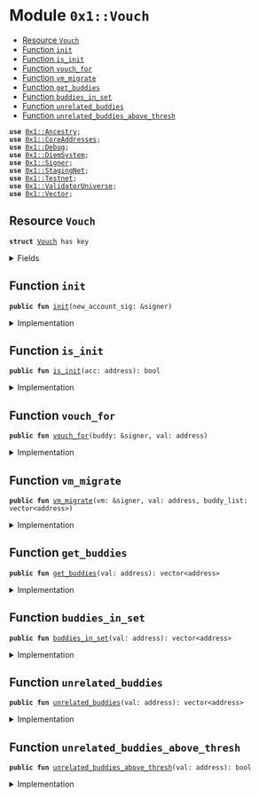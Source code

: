 
<a name="0x1_Vouch"></a>

# Module `0x1::Vouch`



-  [Resource `Vouch`](#0x1_Vouch_Vouch)
-  [Function `init`](#0x1_Vouch_init)
-  [Function `is_init`](#0x1_Vouch_is_init)
-  [Function `vouch_for`](#0x1_Vouch_vouch_for)
-  [Function `vm_migrate`](#0x1_Vouch_vm_migrate)
-  [Function `get_buddies`](#0x1_Vouch_get_buddies)
-  [Function `buddies_in_set`](#0x1_Vouch_buddies_in_set)
-  [Function `unrelated_buddies`](#0x1_Vouch_unrelated_buddies)
-  [Function `unrelated_buddies_above_thresh`](#0x1_Vouch_unrelated_buddies_above_thresh)


<pre><code><b>use</b> <a href="Ancestry.md#0x1_Ancestry">0x1::Ancestry</a>;
<b>use</b> <a href="CoreAddresses.md#0x1_CoreAddresses">0x1::CoreAddresses</a>;
<b>use</b> <a href="Debug.md#0x1_Debug">0x1::Debug</a>;
<b>use</b> <a href="DiemSystem.md#0x1_DiemSystem">0x1::DiemSystem</a>;
<b>use</b> <a href="../../../../../../move-stdlib/docs/Signer.md#0x1_Signer">0x1::Signer</a>;
<b>use</b> <a href="Testnet.md#0x1_StagingNet">0x1::StagingNet</a>;
<b>use</b> <a href="Testnet.md#0x1_Testnet">0x1::Testnet</a>;
<b>use</b> <a href="ValidatorUniverse.md#0x1_ValidatorUniverse">0x1::ValidatorUniverse</a>;
<b>use</b> <a href="../../../../../../move-stdlib/docs/Vector.md#0x1_Vector">0x1::Vector</a>;
</code></pre>



<a name="0x1_Vouch_Vouch"></a>

## Resource `Vouch`



<pre><code><b>struct</b> <a href="Vouch.md#0x1_Vouch">Vouch</a> has key
</code></pre>



<details>
<summary>Fields</summary>


<dl>
<dt>
<code>vals: vector&lt;address&gt;</code>
</dt>
<dd>

</dd>
</dl>


</details>

<a name="0x1_Vouch_init"></a>

## Function `init`



<pre><code><b>public</b> <b>fun</b> <a href="Vouch.md#0x1_Vouch_init">init</a>(new_account_sig: &signer)
</code></pre>



<details>
<summary>Implementation</summary>


<pre><code><b>public</b> <b>fun</b> <a href="Vouch.md#0x1_Vouch_init">init</a>(new_account_sig: &signer ) {
  <b>let</b> acc = <a href="../../../../../../move-stdlib/docs/Signer.md#0x1_Signer_address_of">Signer::address_of</a>(new_account_sig);

  <b>if</b> (<a href="ValidatorUniverse.md#0x1_ValidatorUniverse_is_in_universe">ValidatorUniverse::is_in_universe</a>(acc) && !<a href="Vouch.md#0x1_Vouch_is_init">is_init</a>(acc)) {
    move_to&lt;<a href="Vouch.md#0x1_Vouch">Vouch</a>&gt;(new_account_sig, <a href="Vouch.md#0x1_Vouch">Vouch</a> {
        vals: <a href="../../../../../../move-stdlib/docs/Vector.md#0x1_Vector_empty">Vector::empty</a>(),
      });
  }
}
</code></pre>



</details>

<a name="0x1_Vouch_is_init"></a>

## Function `is_init`



<pre><code><b>public</b> <b>fun</b> <a href="Vouch.md#0x1_Vouch_is_init">is_init</a>(acc: address): bool
</code></pre>



<details>
<summary>Implementation</summary>


<pre><code><b>public</b> <b>fun</b> <a href="Vouch.md#0x1_Vouch_is_init">is_init</a>(acc: address ):bool {
  <b>exists</b>&lt;<a href="Vouch.md#0x1_Vouch">Vouch</a>&gt;(acc)
}
</code></pre>



</details>

<a name="0x1_Vouch_vouch_for"></a>

## Function `vouch_for`



<pre><code><b>public</b> <b>fun</b> <a href="Vouch.md#0x1_Vouch_vouch_for">vouch_for</a>(buddy: &signer, val: address)
</code></pre>



<details>
<summary>Implementation</summary>


<pre><code><b>public</b> <b>fun</b> <a href="Vouch.md#0x1_Vouch_vouch_for">vouch_for</a>(buddy: &signer, val: address) <b>acquires</b> <a href="Vouch.md#0x1_Vouch">Vouch</a> {
  <b>let</b> buddy_acc = <a href="../../../../../../move-stdlib/docs/Signer.md#0x1_Signer_address_of">Signer::address_of</a>(buddy);
  <b>assert</b>(buddy_acc!=val, 12345); // TODO: Error code.

  <b>if</b> (!<a href="ValidatorUniverse.md#0x1_ValidatorUniverse_is_in_universe">ValidatorUniverse::is_in_universe</a>(buddy_acc)) <b>return</b>;
  <b>if</b> (!<b>exists</b>&lt;<a href="Vouch.md#0x1_Vouch">Vouch</a>&gt;(val)) <b>return</b>;

  <b>let</b> v = borrow_global_mut&lt;<a href="Vouch.md#0x1_Vouch">Vouch</a>&gt;(val);
  <b>if</b> (!<a href="../../../../../../move-stdlib/docs/Vector.md#0x1_Vector_contains">Vector::contains</a>(&v.vals, &buddy_acc)) { // prevent duplicates
    <a href="../../../../../../move-stdlib/docs/Vector.md#0x1_Vector_push_back">Vector::push_back</a>&lt;address&gt;(&<b>mut</b> v.vals, buddy_acc);
  }
}
</code></pre>



</details>

<a name="0x1_Vouch_vm_migrate"></a>

## Function `vm_migrate`



<pre><code><b>public</b> <b>fun</b> <a href="Vouch.md#0x1_Vouch_vm_migrate">vm_migrate</a>(vm: &signer, val: address, buddy_list: vector&lt;address&gt;)
</code></pre>



<details>
<summary>Implementation</summary>


<pre><code><b>public</b> <b>fun</b> <a href="Vouch.md#0x1_Vouch_vm_migrate">vm_migrate</a>(vm: &signer, val: address, buddy_list: vector&lt;address&gt;) <b>acquires</b> <a href="Vouch.md#0x1_Vouch">Vouch</a> {
  <a href="CoreAddresses.md#0x1_CoreAddresses_assert_vm">CoreAddresses::assert_vm</a>(vm);

  <b>if</b> (!<a href="ValidatorUniverse.md#0x1_ValidatorUniverse_is_in_universe">ValidatorUniverse::is_in_universe</a>(val)) <b>return</b>;
  <b>if</b> (!<b>exists</b>&lt;<a href="Vouch.md#0x1_Vouch">Vouch</a>&gt;(val)) <b>return</b>;

  <b>let</b> v = borrow_global_mut&lt;<a href="Vouch.md#0x1_Vouch">Vouch</a>&gt;(val);

  // take self out of list
  <b>let</b> (is_found, i) = <a href="../../../../../../move-stdlib/docs/Vector.md#0x1_Vector_index_of">Vector::index_of</a>(&buddy_list, &val);

  <b>if</b> (is_found) {
    <a href="../../../../../../move-stdlib/docs/Vector.md#0x1_Vector_swap_remove">Vector::swap_remove</a>&lt;address&gt;(&<b>mut</b> buddy_list, i);
  };

  v.vals = buddy_list;

}
</code></pre>



</details>

<a name="0x1_Vouch_get_buddies"></a>

## Function `get_buddies`



<pre><code><b>public</b> <b>fun</b> <a href="Vouch.md#0x1_Vouch_get_buddies">get_buddies</a>(val: address): vector&lt;address&gt;
</code></pre>



<details>
<summary>Implementation</summary>


<pre><code><b>public</b> <b>fun</b> <a href="Vouch.md#0x1_Vouch_get_buddies">get_buddies</a>(val: address): vector&lt;address&gt; <b>acquires</b> <a href="Vouch.md#0x1_Vouch">Vouch</a>{
  <b>if</b> (<a href="Vouch.md#0x1_Vouch_is_init">is_init</a>(val)) {
    <b>return</b> *&borrow_global&lt;<a href="Vouch.md#0x1_Vouch">Vouch</a>&gt;(val).vals
  };
  <a href="../../../../../../move-stdlib/docs/Vector.md#0x1_Vector_empty">Vector::empty</a>&lt;address&gt;()
}
</code></pre>



</details>

<a name="0x1_Vouch_buddies_in_set"></a>

## Function `buddies_in_set`



<pre><code><b>public</b> <b>fun</b> <a href="Vouch.md#0x1_Vouch_buddies_in_set">buddies_in_set</a>(val: address): vector&lt;address&gt;
</code></pre>



<details>
<summary>Implementation</summary>


<pre><code><b>public</b> <b>fun</b> <a href="Vouch.md#0x1_Vouch_buddies_in_set">buddies_in_set</a>(val: address): vector&lt;address&gt; <b>acquires</b> <a href="Vouch.md#0x1_Vouch">Vouch</a> {
  <b>let</b> current_set = <a href="DiemSystem.md#0x1_DiemSystem_get_val_set_addr">DiemSystem::get_val_set_addr</a>();
  <b>if</b> (!<b>exists</b>&lt;<a href="Vouch.md#0x1_Vouch">Vouch</a>&gt;(val)) <b>return</b> <a href="../../../../../../move-stdlib/docs/Vector.md#0x1_Vector_empty">Vector::empty</a>&lt;address&gt;();

  <b>let</b> v = borrow_global&lt;<a href="Vouch.md#0x1_Vouch">Vouch</a>&gt;(val);

  <b>let</b> buddies_in_set = <a href="../../../../../../move-stdlib/docs/Vector.md#0x1_Vector_empty">Vector::empty</a>&lt;address&gt;();
  <b>let</b>  i = 0;
  <b>while</b> (i &lt; <a href="../../../../../../move-stdlib/docs/Vector.md#0x1_Vector_length">Vector::length</a>&lt;address&gt;(&v.vals)) {
    <b>let</b> a = <a href="../../../../../../move-stdlib/docs/Vector.md#0x1_Vector_borrow">Vector::borrow</a>&lt;address&gt;(&v.vals, i);
    <b>if</b> (<a href="../../../../../../move-stdlib/docs/Vector.md#0x1_Vector_contains">Vector::contains</a>(&current_set, a)) {
      <a href="../../../../../../move-stdlib/docs/Vector.md#0x1_Vector_push_back">Vector::push_back</a>(&<b>mut</b> buddies_in_set, *a);
    };
    i = i + 1;
  };

  buddies_in_set
}
</code></pre>



</details>

<a name="0x1_Vouch_unrelated_buddies"></a>

## Function `unrelated_buddies`



<pre><code><b>public</b> <b>fun</b> <a href="Vouch.md#0x1_Vouch_unrelated_buddies">unrelated_buddies</a>(val: address): vector&lt;address&gt;
</code></pre>



<details>
<summary>Implementation</summary>


<pre><code><b>public</b> <b>fun</b> <a href="Vouch.md#0x1_Vouch_unrelated_buddies">unrelated_buddies</a>(val: address): vector&lt;address&gt; <b>acquires</b> <a href="Vouch.md#0x1_Vouch">Vouch</a> {
  // start our list empty
  <b>let</b> unrelated_buddies = <a href="../../../../../../move-stdlib/docs/Vector.md#0x1_Vector_empty">Vector::empty</a>&lt;address&gt;();

  // find all our buddies in this validator set
  <b>let</b> buddies_in_set = <a href="Vouch.md#0x1_Vouch_buddies_in_set">buddies_in_set</a>(val);
  <b>let</b> len = <a href="../../../../../../move-stdlib/docs/Vector.md#0x1_Vector_length">Vector::length</a>&lt;address&gt;(&buddies_in_set);
  <b>let</b>  i = 0;
  <b>while</b> (i &lt; len) {

    <b>let</b> target_acc = <a href="../../../../../../move-stdlib/docs/Vector.md#0x1_Vector_borrow">Vector::borrow</a>&lt;address&gt;(&buddies_in_set, i);

    // now <b>loop</b> through all the accounts again, and check <b>if</b> this target account is related <b>to</b> anyone.
    <b>let</b>  k = 0;
    <b>while</b> (k &lt; <a href="../../../../../../move-stdlib/docs/Vector.md#0x1_Vector_length">Vector::length</a>&lt;address&gt;(&buddies_in_set)) {
      <b>let</b> comparison_acc = <a href="../../../../../../move-stdlib/docs/Vector.md#0x1_Vector_borrow">Vector::borrow</a>(&buddies_in_set, k);
      // skip <b>if</b> you're the same person
      <b>if</b> (comparison_acc != target_acc) {
        // check ancestry algo
        <b>let</b> (is_fam, _) = <a href="Ancestry.md#0x1_Ancestry_is_family">Ancestry::is_family</a>(*comparison_acc, *target_acc);
        <b>if</b> (!is_fam) {
          <b>if</b> (!<a href="../../../../../../move-stdlib/docs/Vector.md#0x1_Vector_contains">Vector::contains</a>(&unrelated_buddies, target_acc)) {
            <a href="../../../../../../move-stdlib/docs/Vector.md#0x1_Vector_push_back">Vector::push_back</a>&lt;address&gt;(&<b>mut</b> unrelated_buddies, *target_acc)
          }
        }
      };
      k = k + 1;
    };

    // <b>if</b> (<a href="../../../../../../move-stdlib/docs/Vector.md#0x1_Vector_contains">Vector::contains</a>(&current_set, a)) {
    //   <a href="../../../../../../move-stdlib/docs/Vector.md#0x1_Vector_push_back">Vector::push_back</a>(&<b>mut</b> buddies_in_set, *a);
    // };
    i = i + 1;
  };

  unrelated_buddies
}
</code></pre>



</details>

<a name="0x1_Vouch_unrelated_buddies_above_thresh"></a>

## Function `unrelated_buddies_above_thresh`



<pre><code><b>public</b> <b>fun</b> <a href="Vouch.md#0x1_Vouch_unrelated_buddies_above_thresh">unrelated_buddies_above_thresh</a>(val: address): bool
</code></pre>



<details>
<summary>Implementation</summary>


<pre><code><b>public</b> <b>fun</b> <a href="Vouch.md#0x1_Vouch_unrelated_buddies_above_thresh">unrelated_buddies_above_thresh</a>(val: address): bool <b>acquires</b> <a href="Vouch.md#0x1_Vouch">Vouch</a>{
  print(&222222);
  <b>if</b> (<a href="Testnet.md#0x1_Testnet_is_testnet">Testnet::is_testnet</a>() || <a href="Testnet.md#0x1_StagingNet_is_staging_net">StagingNet::is_staging_net</a>()) {
    <b>return</b> <b>true</b>
  };
  print(&22222200001);

  <b>if</b> (!<b>exists</b>&lt;<a href="Vouch.md#0x1_Vouch">Vouch</a>&gt;(val)) <b>return</b> <b>false</b>;
  print(&22222200002);

  <b>let</b> len = <a href="../../../../../../move-stdlib/docs/Vector.md#0x1_Vector_length">Vector::length</a>(&<a href="Vouch.md#0x1_Vouch_unrelated_buddies">unrelated_buddies</a>(val));
  print(&22222200003);

  (len &gt;= 4) // TODO: <b>move</b> <b>to</b> <a href="Globals.md#0x1_Globals">Globals</a>
}
</code></pre>



</details>


[//]: # ("File containing references which can be used from documentation")
[ACCESS_CONTROL]: https://github.com/diem/dip/blob/main/dips/dip-2.md
[ROLE]: https://github.com/diem/dip/blob/main/dips/dip-2.md#roles
[PERMISSION]: https://github.com/diem/dip/blob/main/dips/dip-2.md#permissions
